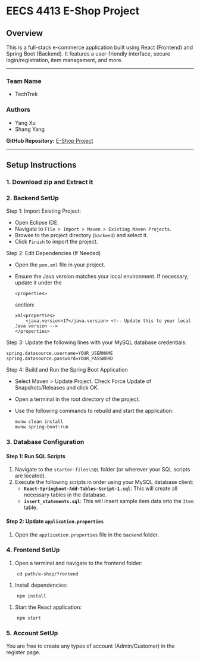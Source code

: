 # EECS 4413 E-Shop Project



## Overview



This is a full-stack e-commerce application built using React (Frontend) and Spring Boot (Backend). It features a user-friendly interface, secure login/registration, item management, and more.

------

### Team Name



- TechTrek

### Authors



- Yang Xu
- Shang Yang

**GitHub Repository:** [E-Shop Project](https://github.com/dostudyyang/e-shop)

------

## Setup Instructions

### 1. Download zip and Extract it

### 2. Backend SetUp

Step 1: Import Existing Project:

- Open Eclipse IDE.
- Navigate to `File > Import > Maven > Existing Maven Projects`.
- Browse to the project directory (`backend`) and select it.
- Click `Finish` to import the project.

Step 2: Edit Dependencies  (If Needed)

- Open the `pom.xml` file in your project.

- Ensure the Java version matches your local environment. If necessary, update it under the 

  `<properties>`

   section:

  ```
  xml<properties>
      <java.version>17</java.version> <!-- Update this to your local Java version -->
  </properties>
  ```
Step 3: Update the following lines with your MySQL database credentials:

   ```
   spring.datasource.username=YOUR_USERNAME
   spring.datasource.password=YOUR_PASSWORD
   ```

Step 4: Build and Run the Spring Boot Application
- Select Maven > Update Project.
  Check Force Update of Snapshots/Releases and click OK.
  
- Open a terminal in the root directory of the project.

- Use the following commands to rebuild and start the application:

  ```
  mvnw clean install
  mvnw spring-boot:run
  ```

  



### 3. Database Configuration

#### Step 1: Run SQL Scripts



1. Navigate to the `starter-files\SQL` folder (or wherever your SQL scripts are located).
2. Execute the following scripts in order using your MySQL database client:
   - **`React-Springboot-Add-Tables-Script-1.sql`**: This will create all necessary tables in the database.
   - **`insert_statements.sql`**: This will insert sample item data into the `Item` table.

#### Step 2: Update `application.properties`



1. Open the `application.properties` file in the `backend` folder.



   

### 4. Frontend SetUp



1. Open a terminal and navigate to the frontend folder:

```
    cd path/e-shop/frontend
```



1. Install dependencies:

```
    npm install
```



1. Start the React application:

```
    npm start
```



### 5. Account SetUp



You are free to create any types of account (Admin/Customer) in the register page.

